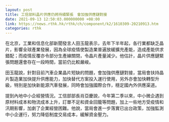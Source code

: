 ```yaml
---
layout: post
title: 工信部料晶片供應仍將持續緊張　會加強供應鏈對接
date: 2021-09-13 12:50:03.000000000 +08:00
link: https://news.rthk.hk/rthk/ch/component/k2/1610309-20210913.htm
categories: rthk
---
```


在北京，工業和信息化部新聞發言人田玉龍表示，去年下半年起，各行業都缺乏晶片，影響全球產業發展，因為全球疫情使製造業普遍放緩擴充產能，造成產能供求錯配；而疫情反覆亦令部分生產線關閉，令晶片產量減少。他估計，晶片供應鏈緊張問題還會存在一段時間，當前仍比較嚴峻。

田玉龍說，針對目前汽車企業晶片短缺的問題，會加強供應鏈對接，當局會扶持晶片製造業加快提升供應能力，加快替代方案投入運行使用，另外亦會加快轉型升級，特別是加快新能源汽車發展，同時會加強國際合作，穩定國內外供應渠道。

提到內地中小企經營情況。工信部部長肖亞慶說，今年第二季以來，中小微企遇到原材料成本和物流成本上升，訂單不足和資金回籠等問題，加上一些地方受疫情和汛期影響，加劇了企業經營困難。他說，當局會進一步落實已出台政策，加強監測中小企運行，努力降低制度交易成本，緩解資金壓力。
